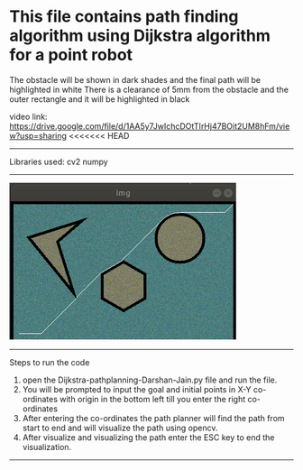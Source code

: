 # This file contains path finding algorithm using Dijkstra algorithm for a point robot
The obstacle will be shown in dark shades and the final path will be highlighted in white
There is a clearance of 5mm from the obstacle and the outer rectangle and it will be highlighted in black

video link: https://drive.google.com/file/d/1AA5y7JwIchcDOtTIrHj47BOit2UM8hFm/view?usp=sharing
<<<<<<< HEAD
__________________________________________________________________________________________________________
Libraries used:
cv2
numpy
__________________________________________________________________________________________________________


![](image/image.png)

___________________________________________________________________________________________________________
Steps to run the code
1. open the Dijkstra-pathplanning-Darshan-Jain.py file and run the file.
2. You will be prompted to input the goal and initial points in X-Y co-ordinates with origin in the bottom left till you enter the right co-ordinates
3. After entering the co-ordinates the path planner will find the path from start to end and will visualize the path using opencv.
4. After visualize and visualizing the path enter the ESC key to end the visualization.
____________________________________________________________________________________________________________
